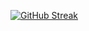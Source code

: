 <a href="https://git.io/streak-stats"><img src="https://github-readme-streak-stats.herokuapp.com?user=kshithij-code&theme=merko&hide_border=true&border_radius=8.3&date_format=j%20M%5B%20Y%5D" alt="GitHub Streak" /></a>
